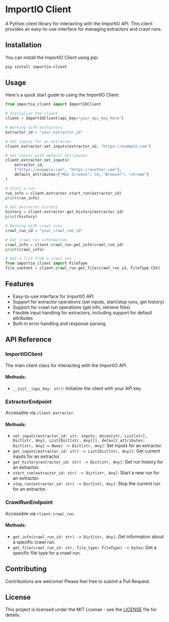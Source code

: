 # ImportIO Client

A Python client library for interacting with the ImportIO API. This client provides an easy-to-use interface for managing extractors and crawl runs.

## Installation

You can install the ImportIO Client using pip:

```bash
pip install importio-client
```

## Usage

Here's a quick start guide to using the ImportIO Client:

```python
from importio_client import ImportIOClient

# Initialize the client
client = ImportIOClient(api_key="your_api_key_here")

# Working with extractors
extractor_id = "your_extractor_id"

# Set inputs for an extractor
client.extractor.set_inputs(extractor_id, "https://example.com")

# Set inputs with default attributes
client.extractor.set_inputs(
    extractor_id,
    ["https://example.com", "https://another.com"],
    default_attributes={"Max Screens": 50, "Browser": "chrome"}
)

# Start a run
run_info = client.extractor.start_run(extractor_id)
print(run_info)

# Get extractor history
history = client.extractor.get_history(extractor_id)
print(history)

# Working with crawl runs
crawl_run_id = "your_crawl_run_id"

# Get crawl run information
crawl_info = client.crawl_run.get_info(crawl_run_id)
print(crawl_info)

# Get a file from a crawl run
from importio_client import FileType
file_content = client.crawl_run.get_file(crawl_run_id, FileType.CSV)
```

## Features

- Easy-to-use interface for ImportIO API
- Support for extractor operations (set inputs, start/stop runs, get history)
- Support for crawl run operations (get info, retrieve files)
- Flexible input handling for extractors, including support for default attributes
- Built-in error handling and response parsing

## API Reference

### ImportIOClient

The main client class for interacting with the ImportIO API.

#### Methods:

- `__init__(api_key: str)`: Initialize the client with your API key.

### ExtractorEndpoint

Accessible via `client.extractor`.

#### Methods:

- `set_inputs(extractor_id: str, inputs: Union[str, List[str], Dict[str, Any], List[Dict[str, Any]]], default_attributes: Dict[str, Any] = None) -> Dict[str, Any]`: Set inputs for an extractor.
- `get_inputs(extractor_id: str) -> List[Dict[str, Any]]`: Get current inputs for an extractor.
- `get_history(extractor_id: str) -> Dict[str, Any]`: Get run history for an extractor.
- `start_run(extractor_id: str) -> Dict[str, Any]`: Start a new run for an extractor.
- `stop_run(extractor_id: str) -> Dict[str, Any]`: Stop the current run for an extractor.

### CrawlRunEndpoint

Accessible via `client.crawl_run`.

#### Methods:

- `get_info(crawl_run_id: str) -> Dict[str, Any]`: Get information about a specific crawl run.
- `get_file(crawl_run_id: str, file_type: FileType) -> bytes`: Get a specific file type for a crawl run.

## Contributing

Contributions are welcome! Please feel free to submit a Pull Request.

## License

This project is licensed under the MIT License - see the [LICENSE](LICENSE) file for details.